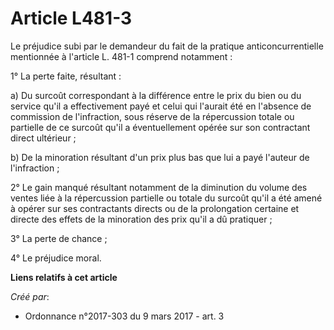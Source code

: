 # Article L481-3

Le préjudice subi par le demandeur du fait de la pratique  anticoncurrentielle mentionnée à l'article L. 481-1 comprend
notamment :  

1° La perte faite, résultant : 

a) Du surcoût correspondant à la différence entre le prix du bien ou du  service qu'il a effectivement payé et celui qui
l'aurait été en  l'absence de commission de l'infraction, sous réserve de la répercussion  totale ou partielle de ce surcoût
qu'il a éventuellement opérée sur son  contractant direct ultérieur ; 

b) De la minoration résultant d'un prix plus bas que lui a payé l'auteur de l'infraction ; 

2° Le gain manqué résultant notamment de la diminution du volume des  ventes liée à la répercussion partielle ou totale du
surcoût qu'il a été  amené à opérer sur ses contractants directs ou de la prolongation  certaine et directe des effets de la
minoration des prix qu'il a dû  pratiquer ; 

3° La perte de chance ; 

4° Le préjudice moral.

**Liens relatifs à cet article**

_Créé par_:

  - Ordonnance n°2017-303 du 9 mars 2017 - art. 3
